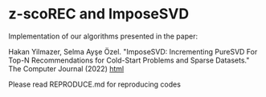 # z-scoREC and ImposeSVD 

Implementation of our algorithms presented in the paper:

Hakan Yilmazer, Selma Ayşe Özel. "ImposeSVD: Incrementing PureSVD For Top-N Recommendations for Cold-Start Problems and Sparse Datasets." The Computer Journal (2022) [html](https://academic.oup.com/comjnl/advance-article-abstract/doi/10.1093/comjnl/bxac106/6653218)

Please read REPRODUCE.md for reproducing codes
